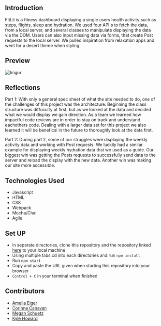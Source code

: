 ## Introduction
FitLit is a fitness dashboard displaying a single users health activity such as steps, flights, sleep and hydration. 
We used four API's to fetch the data, from a local server, and several classes to manipulate displaying the data via the DOM. Users can also input missing data via forms, that create Post requests to the local server. We pulled inspiration from relaxation apps and went for a desert theme when styling. 

## Preview

![Imgur](https://i.imgur.com/7BNgJZY.jpg)

## Reflections
Part 1:
With only a general spec sheet of what the site needed to do, one of the challenges of this project was the architecture. Beginning the class structure was diffuculty at first, but as we looked at the data and decided what we would display we gain direction. As a team we learned how impactful code reviews are in order to stay on track and understand eachothers code. Dealing with a larger data set for this project we also learned it will be benefical in the future to thoroughly look at the data first. 

Part 2:
During part 2, some of our struggles were displaying the weekly activity data and working with Post requests. We luckily had a similar example for displaying weekly hydration data that we used as a guide. Our biggest win was getting the Posts requests to successfully send data to the server and reload the display with the new data. Another win was making our site more accessible. 

## Technologies Used
- Javascript
- HTML
- CSS
- Webpack
- Mocha/Chai
- Agile

## Set UP
- In seperate directories, clone this repository and the repository linked [here](https://github.com/turingschool-examples/fitlit-api) to your local machine
- Using multiple tabs cd into each directories and run `npm install`
- Run `npm start`
- Copy and paste the URL given when starting this repository into your browser
- `Control + C` in your terminal when finished

## Contributors
- [Amelia Eiger](https://github.com/ameliaeiger)
- [Corinne Canavan](https://github.com/CorCanavan)
- [Megan Schuetz](https://github.com/megschuetz)
- [Kyle Howard](https://github.com/K-Howard)
